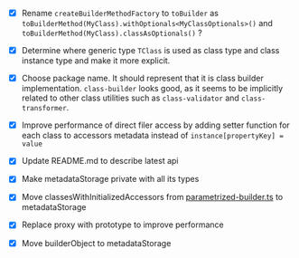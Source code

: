 - [x] Rename `createBuilderMethodFactory` to `toBuilder` as `toBuilderMethod(MyClass).withOptionals<MyClassOptionals>()` and `toBuilderMethod(MyClass).classAsOptionals()` ?
- [x] Determine where generic type `TClass` is used as class type and class instance type and make it more explicit.
- [x] Choose package name. It should represent that it is class builder implementation. `class-builder` looks good, as it seems to be implicitly related to other class utilities such as `class-validator` and `class-transformer`.
- [x] Improve performance of direct filer access by adding setter function for each class to accessors metadata instead of `instance[propertyKey] = value`
- [x] Update README.md to describe latest api
- [x] Make metadataStorage private with all its types
- [x] Move classesWithInitializedAccessors from [parametrized-builder.ts](./src/lib/parametrized-builder.ts) to metadataStorage

- [x] Replace proxy with prototype to improve performance
- [x] Move builderObject to metadataStorage
